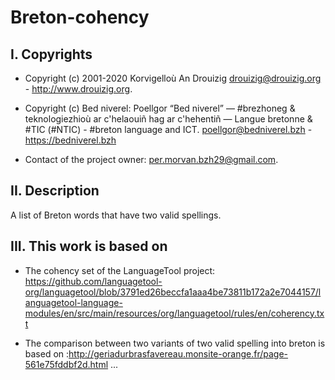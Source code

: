 # Breton-cohency

## I. Copyrights
- Copyright (c) 2001-2020 Korvigelloù An Drouizig
drouizig@drouizig.org - http://www.drouizig.org.
- Copyright (c) Bed niverel: Poellgor “Bed niverel” — #brezhoneg & teknologiezhioù ar c'helaouiñ hag ar c'hehentiñ — Langue bretonne & #TIC (#NTIC) - #breton language and ICT.
poellgor@bedniverel.bzh - https://bedniverel.bzh

- Contact of the project owner: per.morvan.bzh29@gmail.com.

## II. Description
A list of Breton words that have two valid spellings.

## III. This work is based on
- The cohency set of the LanguageTool project: https://github.com/languagetool-org/languagetool/blob/3791ed26beccfa1aaa4be73811b172a2e7044157/languagetool-language-modules/en/src/main/resources/org/languagetool/rules/en/coherency.txt

- The comparison between two variants of two valid spelling into breton is based on :http://geriadurbrasfavereau.monsite-orange.fr/page-561e75fddbf2d.html
...
